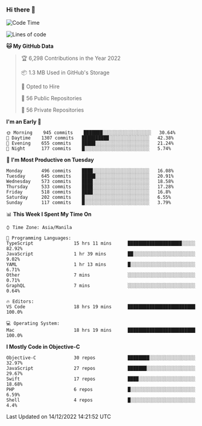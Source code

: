 ### Hi there 👋

<!--START_SECTION:waka-->
![Code Time](http://img.shields.io/badge/Code%20Time-3%2C480%20hrs%201%20min-blue)

![Lines of code](https://img.shields.io/badge/From%20Hello%20World%20I%27ve%20Written-2%20Million%20lines%20of%20code-blue)

**🐱 My GitHub Data** 

> 🏆 6,298 Contributions in the Year 2022
 > 
> 📦 1.3 MB Used in GitHub's Storage 
 > 
> 💼 Opted to Hire
 > 
> 📜 56 Public Repositories 
 > 
> 🔑 56 Private Repositories  
 > 
**I'm an Early 🐤** 

```text
🌞 Morning    945 commits    ███████░░░░░░░░░░░░░░░░░░   30.64% 
🌆 Daytime    1307 commits   ██████████░░░░░░░░░░░░░░░   42.38% 
🌃 Evening    655 commits    █████░░░░░░░░░░░░░░░░░░░░   21.24% 
🌙 Night      177 commits    █░░░░░░░░░░░░░░░░░░░░░░░░   5.74%

```
📅 **I'm Most Productive on Tuesday** 

```text
Monday       496 commits    ████░░░░░░░░░░░░░░░░░░░░░   16.08% 
Tuesday      645 commits    █████░░░░░░░░░░░░░░░░░░░░   20.91% 
Wednesday    573 commits    ████░░░░░░░░░░░░░░░░░░░░░   18.58% 
Thursday     533 commits    ████░░░░░░░░░░░░░░░░░░░░░   17.28% 
Friday       518 commits    ████░░░░░░░░░░░░░░░░░░░░░   16.8% 
Saturday     202 commits    █░░░░░░░░░░░░░░░░░░░░░░░░   6.55% 
Sunday       117 commits    █░░░░░░░░░░░░░░░░░░░░░░░░   3.79%

```


📊 **This Week I Spent My Time On** 

```text
⌚︎ Time Zone: Asia/Manila

💬 Programming Languages: 
TypeScript               15 hrs 11 mins      ████████████████████░░░░░   82.92% 
JavaScript               1 hr 39 mins        ██░░░░░░░░░░░░░░░░░░░░░░░   9.02% 
YAML                     1 hr 13 mins        █░░░░░░░░░░░░░░░░░░░░░░░░   6.71% 
Other                    7 mins              ░░░░░░░░░░░░░░░░░░░░░░░░░   0.71% 
GraphQL                  7 mins              ░░░░░░░░░░░░░░░░░░░░░░░░░   0.64%

🔥 Editors: 
VS Code                  18 hrs 19 mins      █████████████████████████   100.0%

💻 Operating System: 
Mac                      18 hrs 19 mins      █████████████████████████   100.0%

```

**I Mostly Code in Objective-C** 

```text
Objective-C              30 repos            ████████░░░░░░░░░░░░░░░░░   32.97% 
JavaScript               27 repos            ███████░░░░░░░░░░░░░░░░░░   29.67% 
Swift                    17 repos            ████░░░░░░░░░░░░░░░░░░░░░   18.68% 
PHP                      6 repos             █░░░░░░░░░░░░░░░░░░░░░░░░   6.59% 
Shell                    4 repos             █░░░░░░░░░░░░░░░░░░░░░░░░   4.4%

```



 Last Updated on 14/12/2022 14:21:52 UTC
<!--END_SECTION:waka-->


<!--
**rad182/rad182** is a ✨ _special_ ✨ repository because its `README.md` (this file) appears on your GitHub profile.

Here are some ideas to get you started:

- 🔭 I’m currently working on ...
- 🌱 I’m currently learning ...
- 👯 I’m looking to collaborate on ...
- 🤔 I’m looking for help with ...
- 💬 Ask me about ...
- 📫 How to reach me: ...
- 😄 Pronouns: ...
- ⚡ Fun fact: ...
-->
